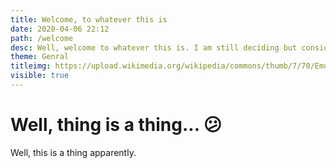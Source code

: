 ```yaml
---
title: Welcome, to whatever this is
date: 2020-04-06 22:12
path: /welcome
desc: Well, welcome to whatever this is. I am still deciding but considering I built this in 24 hours, cut me some slack
theme: Genral
titleimg: https://upload.wikimedia.org/wikipedia/commons/thumb/7/70/Emoji_u1f44b.svg/128px-Emoji_u1f44b.svg.png
visible: true
---
```


# Well, thing is a thing... 😕
Well, this is a thing apparently. 
